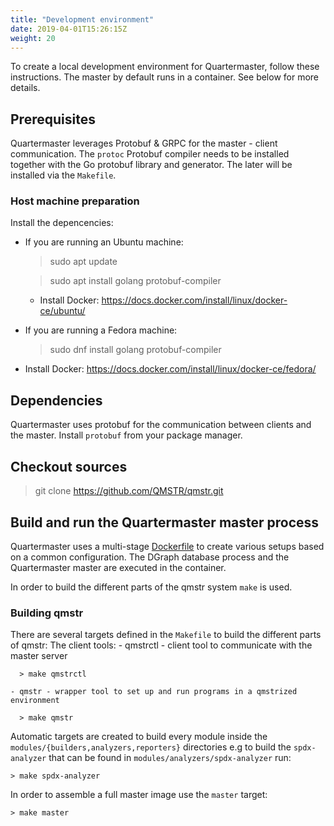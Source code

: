 ```yaml
---
title: "Development environment"
date: 2019-04-01T15:26:15Z
weight: 20
---
```


To create a local development environment for Quartermaster, follow
these instructions. The master by default runs in a container. See
below for more details.

## Prerequisites

Quartermaster leverages Protobuf & GRPC for the master - client
communication. The `protoc` Protobuf compiler needs to be installed
together with the Go protobuf library and generator. The later will be installed via the `Makefile`.

### Host machine preparation

Install the depencencies:

  - If you are running an Ubuntu machine:

    > sudo apt update

	> sudo apt install golang protobuf-compiler

    - Install Docker: https://docs.docker.com/install/linux/docker-ce/ubuntu/

  - If you are running a Fedora machine:

    > sudo dnf install golang protobuf-compiler

  - Install Docker: https://docs.docker.com/install/linux/docker-ce/fedora/

## Dependencies

Quartermaster uses protobuf for the communication between clients and the master. Install `protobuf` from your package manager.

## Checkout sources

  > git clone https://github.com/QMSTR/qmstr.git

## Build and run the Quartermaster master process

Quartermaster uses a multi-stage [Dockerfile](masterserver/Dockerfile) to create various setups based on a common configuration. The DGraph database process and the Quartermaster master are executed in the container.

In order to build the different parts of the qmstr system `make` is used.

### Building qmstr

There are several targets defined in the `Makefile` to build the different parts of qmstr:
The client tools:
	- qmstrctl - client tool to communicate with the master server

	  > make qmstrctl

	- qmstr - wrapper tool to set up and run programs in a qmstrized environment

	  > make qmstr

Automatic targets are created to build every module inside the `modules/{builders,analyzers,reporters}` directories e.g to build the `spdx-analyzer` that can be found in `modules/analyzers/spdx-analyzer` run:

	> make spdx-analyzer

In order to assemble a full master image use the `master` target:

	> make master
